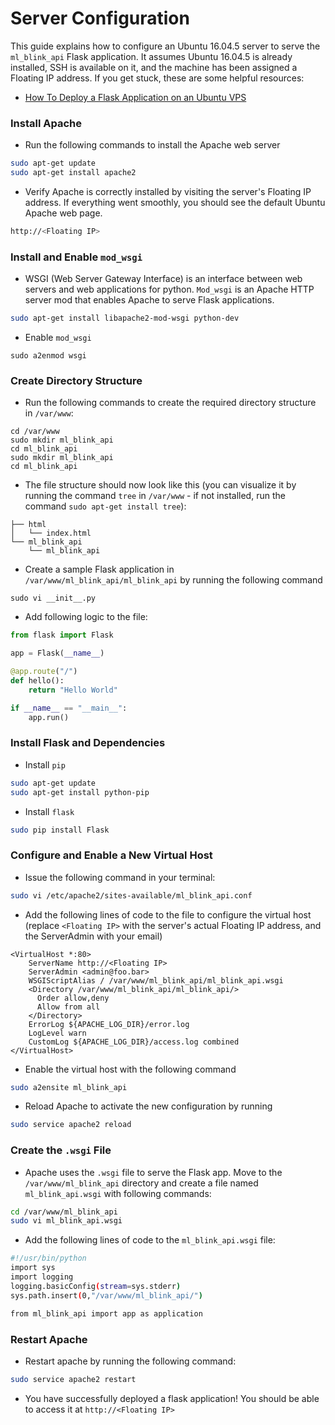 # Server Configuration

This guide explains how to configure an Ubuntu 16.04.5 server to serve the `ml_blink_api` Flask application. It assumes Ubuntu 16.04.5 is already installed, SSH is available on it, and the machine has been assigned a Floating IP address. If you get stuck, these are some helpful resources:
  - [How To Deploy a Flask Application on an Ubuntu VPS](https://www.digitalocean.com/community/tutorials/how-to-deploy-a-flask-application-on-an-ubuntu-vps)

### Install Apache
  - Run the following commands to install the Apache web server
``` bash
sudo apt-get update
sudo apt-get install apache2
```
  - Verify Apache is correctly installed by visiting the server's Floating IP address. If everything went smoothly, you should see the default Ubuntu Apache web page.
``` bash
http://<Floating IP>
```

### Install and Enable `mod_wsgi`
  - WSGI (Web Server Gateway Interface) is an interface between web servers and web applications for python. `Mod_wsgi` is an Apache HTTP server mod that enables Apache to serve Flask applications.
``` bash
sudo apt-get install libapache2-mod-wsgi python-dev
```
  - Enable `mod_wsgi`
```
sudo a2enmod wsgi
```

### Create Directory Structure
  - Run the  following commands to create the required directory structure in `/var/www`:
```
cd /var/www 
sudo mkdir ml_blink_api
cd ml_blink_api
sudo mkdir ml_blink_api
cd ml_blink_api
```
  - The file structure should now look like this (you can visualize it by running the command `tree` in `/var/www` - if not installed, run the command `sudo apt-get install tree`):
```
├── html
│   └── index.html
└── ml_blink_api
    └── ml_blink_api
```
  - Create a sample Flask application in `/var/www/ml_blink_api/ml_blink_api` by running the following command
```
sudo vi __init__.py
```
  - Add following logic to the file:
``` python
from flask import Flask

app = Flask(__name__)

@app.route("/")
def hello():
    return "Hello World"

if __name__ == "__main__":
    app.run()
```

### Install Flask and Dependencies
  - Install `pip`
``` bash
sudo apt-get update
sudo apt-get install python-pip
```
  -  Install `flask`
``` bash
sudo pip install Flask
```

### Configure and Enable a New Virtual Host
  - Issue the following command in your terminal:
```bash
sudo vi /etc/apache2/sites-available/ml_blink_api.conf
```
  - Add the following lines of code to the file to configure the virtual host (replace `<Floating IP>` with the server's actual Floating IP address, and the ServerAdmin with your email)
```
<VirtualHost *:80>
    ServerName http://<Floating IP>
    ServerAdmin <admin@foo.bar>
    WSGIScriptAlias / /var/www/ml_blink_api/ml_blink_api.wsgi
    <Directory /var/www/ml_blink_api/ml_blink_api/>
      Order allow,deny
      Allow from all
    </Directory>
    ErrorLog ${APACHE_LOG_DIR}/error.log
    LogLevel warn
    CustomLog ${APACHE_LOG_DIR}/access.log combined
</VirtualHost>
```  
  - Enable the virtual host with the following command 
``` bash
sudo a2ensite ml_blink_api
```
  - Reload Apache to activate the new configuration by running
``` bash
sudo service apache2 reload
```

### Create the `.wsgi` File
  - Apache uses the `.wsgi` file to serve the Flask app. Move to the `/var/www/ml_blink_api` directory and create a file named `ml_blink_api.wsgi` with following commands:
``` bash
cd /var/www/ml_blink_api
sudo vi ml_blink_api.wsgi 
```
  - Add the following lines of code to the `ml_blink_api.wsgi` file:
``` bash
#!/usr/bin/python
import sys
import logging
logging.basicConfig(stream=sys.stderr)
sys.path.insert(0,"/var/www/ml_blink_api/")

from ml_blink_api import app as application
```

### Restart Apache
  - Restart apache by running the following command:
``` bash
sudo service apache2 restart
```
  - You have successfully deployed a flask application! You should be able to access it at `http://<Floating IP>`
